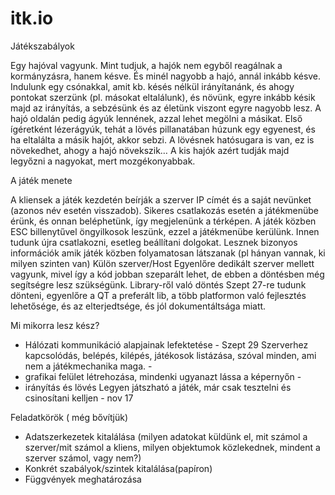 # itk.io

Játékszabályok

Egy hajóval vagyunk. Mint tudjuk, a hajók nem egyből reagálnak a kormányzásra, hanem késve. És minél nagyobb a hajó, annál inkább késve. 
Indulunk egy csónakkal, amit kb. késés nélkül irányítanánk, és ahogy pontokat szerzünk (pl. másokat eltalálunk), és növünk, egyre inkább késik majd az irányítás, a sebzésünk és az életünk viszont egyre nagyobb lesz. A hajó oldalán pedig ágyúk lennének, azzal lehet megölni a másikat. Első ígéretként lézerágyúk, tehát a lövés pillanatában húzunk egy egyenest, és ha eltalálta a másik hajót, akkor sebzi. A lövésnek hatósugara is van, ez is növekedhet, ahogy a hajó növekszik…
A kis hajók azért tudják majd legyőzni a nagyokat, mert mozgékonyabbak.

A játék menete

A kliensek a játék kezdetén beírják a szerver IP címét és a saját nevünket (azonos név esetén visszadob). Sikeres csatlakozás esetén a játékmenübe érünk, és onnan beléphetünk, így megjelenünk a térképen. A játék közben ESC billenytűvel öngyilkosok leszünk, ezzel a  játékmenübe kerülünk. Innen tudunk újra csatlakozni, esetleg beállítani dolgokat. 
Lesznek bizonyos információk amik játék közben folyamatosan látszanak (pl hányan vannak, ki milyen szinten van)
Külön szerver/Host
Egyenlőre dedikált szerver mellett vagyunk, mivel így a kód jobban szeparált lehet, de ebben a döntésben még segítségre lesz szükségünk.
Library-ről való döntés
Szept 27-re tudunk dönteni, egyenlőre a QT a preferált lib, a több platformon való fejlesztés lehetősége, és az elterjedtsége, és jól dokumentáltsága miatt. 


Mi mikorra lesz kész?

+ Hálózati kommunikáció alapjainak lefektetése - Szept 29
Szerverhez kapcsolódás, belépés, kilépés, játékosok listázása, szóval minden, ami nem a játékmechanika maga. - 
+ grafikai felület létrehozása, mindenki ugyanazt lássa a képernyőn - 
+ irányítás és lövés
Legyen játszható a játék, már csak tesztelni és csinosítani kelljen - nov 17


Feladatkörök ( még bővítjük)
 
 
+ Adatszerkezetek kitalálása (milyen adatokat küldünk el, mit számol a szerver/mit számol a kliens, milyen objektumok közlekednek, mindent a szerver számol, vagy nem?)
+ Konkrét szabályok/szintek kitalálása(papíron)
+ Függvények meghatározása




